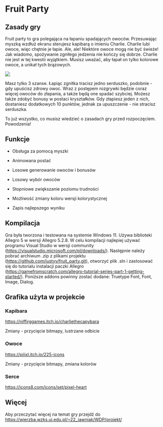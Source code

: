 # Fruit Party
## Zasady gry
Fruit party to gra polegająca na łapaniu spadających owoców. Przesuwając myszką wzdłuż ekranu sterujesz kapibarą o imieniu Charlie. Charlie lubi owoce, więc chętnie je łapie. Ale, ale! Niektóre owoce mogą nie być świeże! Jak wiadomo, spożywanie zgniłego jedzenia nie kończy się dobrze. Charlie nie jest w tej kwestii wyjątkiem. Musisz uważać, aby łapał on tylko kolorowe owoce, a unikał tych brązowych.

![](https://github.com/iustyv/fruit_party/assets/135641340/8d14e4ba-c928-4be2-b687-7920898f637b)
 
Masz tylko 3 szanse. Łapiąc zgnitka tracisz jedno serduszko, podobnie - gdy upuścisz zdrowy owoc. Wraz z postępem rozgrywki będzie coraz więcej owoców do złapania, a także będą one spadać szybciej. Możesz także zdobyć bonusy w postaci kryształków. Gdy złapiesz jeden z nich, dostaniesz dodatkowych 10 punktów, jednak za upuszczenie - nie stracisz serduszka.

To już wszystko, co musisz wiedzieć o zasadach gry przed rozpoczęciem. Powodzenia! 

## Funkcje
- Obsługa za pomocą myszki

- Animowana postać

- Losowe generowanie owoców i bonusów

- Losowy wybór owoców

- Stopniowe zwiększanie poziomu trudności

- Możliwość zmiany koloru wersji kolorystycznej

- Zapis najlepszego wyniku

## Kompilacja
Gra była tworzona i testowana na systemie Windows 11. Używa biblioteki Allegro 5 w wersji Allegro 5.2.8. W celu kompilacji najlepiej używać programu Visual Studio w wersji community (https://visualstudio.microsoft.com/pl/downloads/). Następnie należy pobrać archiwum .zip z plikami projektu (https://github.com/iustyv/fruit_party.git), otworzyć plik .sln i zastosować się do tutorialu instalacji paczki Allegro (https://gamefromscratch.com/allegro-tutorial-series-part-1-getting-started/). Poniższe addons powinny zostać dodane: Truetype Font, Font, Image, Dialog. 

## Grafika użyta w projekcie
### Kapibara

https://niffirggames.itch.io/charliethecapybara

Zmiany - przycięcie bitmapy, lustrzane odbicie
### Owoce

https://piiixl.itch.io/225-icons

Zmiany - przycięcie bitmapy, zmiana kolorów
### Serce
https://icons8.com/icons/set/pixel-heart


## Więcej

Aby przeczytać więcej na temat gry przejdź do https://wierzba.wzks.uj.edu.pl/~22_jawniak/WDP/projekt/
